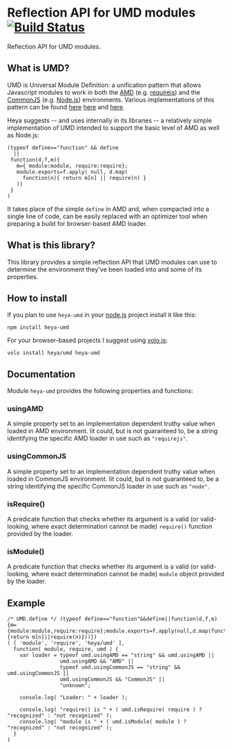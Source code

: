 # Reflection API for UMD modules [![Build Status](https://travis-ci.org/heya/umd.png?branch=master)](https://travis-ci.org/heya/umd)

Reflection API for UMD modules.

## What is UMD?

UMD is Universal Module Definition: a unification pattern that allows Javascript modules to work in both the [AMD](http://en.wikipedia.org/wiki/Asynchronous_module_definition) (e.g. [requirejs](http://requirejs.org/)) and the [CommonJS](http://en.wikipedia.org/wiki/CommonJS) (e.g. [Node.js](http://nodejs.org/)) environments. Various implementations of this pattern can be found [here](https://github.com/umdjs/umd) [here](http://dontkry.com/posts/code/browserify-and-the-universal-module-definition.html) and [here](http://know.cujojs.com/tutorials/modules/authoring-umd-modules).

Heya suggests -- and uses internally in its libraries -- a relatively simple implementation of UMD intended to support the basic level of AMD as well as Node.js:

```
(typeof define=="function" && define
  ||
 function(d,f,m){
   m={ module:module, require:require};
   module.exports=f.apply( null, d.map(
     function(n){ return m[n] || require(n) }
   ))
 }
)
```

It takes place of the simple `define` in AMD and, when compacted into a single line of code, can be easily replaced with an optimizer tool when preparing a build for browser-based AMD loader.

## What is this library?

This library provides a simple reflection API that UMD modules can use to determine the environment they've been loaded into and some of its properties.

## How to install

If you plan to use `heya-umd` in your [node.js](http://nodejs.org) project install it
like this:

```
npm install heya-umd
```

For your browser-based projects I suggest using [volo.js](http://volojs.org):

```
volo install heya/umd heya-umd
```

## Documentation

Module `heya-umd` provides the following properties and functions:

### usingAMD

A simple property set to an implementation dependent truthy value when loaded in AMD environment. Iit could, but is not guaranteed to, be a string identifying the 
specific AMD loader in use such as `"requirejs"`.

### usingCommonJS

A simple property set to an implementation dependent truthy value when loaded in CommonJS environment. Iit could, but is not guaranteed to, be a string identifying 
the specific CommonJS loader in use such as `"node"`.

### isRequire()

A predicate function that checks whether its argument is a valid (or valid-looking, where exact determination cannot be made) `require()` function provided by the
loader.

### isModule()

A predicate function that checks whether its argument is a valid (or valid-looking, where exact determination cannot be made) `module` object provided by the
loader.

## Example

```
/* UMD.define */ (typeof define=="function"&&define||function(d,f,m){m={module:module,require:require};module.exports=f.apply(null,d.map(function(n){return m[n]||require(n)}))})
( [ 'module', 'require', 'heya/umd' ], 
  function( module, require, umd ) {
    var loader = typeof umd.usingAMD == "string" && umd.usingAMD ||
                 umd.usingAMD && "AMD" ||
                 typeof umd.usingCommonJS == "string" && umd.usingCommonJS ||
                 umd.usingCommonJS && "CommonJS" ||
                 "unknown";

    console.log( "Loader: " + loader );

    console.log( "require() is " + ( umd.isRequire( require ) ? "recognized" : "not recognized" );
    console.log( "module is " + ( umd.isModule( module ) ? "recognized" : "not recognized" );
  }
)
```
